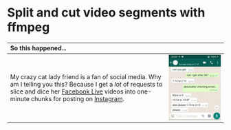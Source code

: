 # Split and cut video segments with ffmpeg

| So this happened... | |
| :--- | :--- |
| My crazy cat lady friend is a fan of social media. Why am I telling you this? Because I get a _lot_ of requests to slice and dice her [Facebook Live](https://www.facebook.com/facebookmedia/solutions/facebook-live) videos into one-minute chunks for posting on  [Instagram](https://www.instagram.com/). | ![](./images/whatsapps.jpg) |
